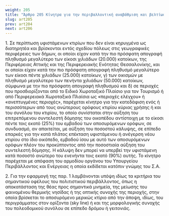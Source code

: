 ```yaml
---
weight: 205
title: "Άρθρο 205 Κίνητρα για την περιβαλλοντική αναβάθμιση και βελτίωση της ποιότητας ζωής με απομείωση καθ’ ύψος υφιστάμενων κτιρίων"
slug: art205
prev: art204
next: art206
---
```


1\. Σε περίπτωση υφιστάμενων κτιρίων που δεν είναι κηρυγμένα ως διατηρητέα και βρίσκονται εντός σχεδίου πόλεως στις γεωγραφικές περιφέρειες των δήμων, οι οποίοι είχαν κατά την πιο πρόσφατη απογραφή πληθυσμό μεγαλύτερο των είκοσι χιλιάδων (20.000) κατοίκων, της Περιφέρειας Αττικής και της Περιφερειακής Ενότητας Θεσσαλονίκης, και οι οποίοι είχαν κατά την πιο πρόσφατη απογραφή πληθυσμό μεγαλύτερο των είκοσι πέντε χιλιάδων (25.000) κατοίκων, γ) των οικισμών με πληθυσμό μεγαλύτερο των πενήντα χιλιάδων (50.000) κατοίκων, σύμφωνα με την πιο πρόσφατη απογραφή πληθυσμού και δ) σε περιοχές που προσδιορίζονται από το Ειδικό Χωροταξικό Πλαίσιο για τον Τουρισμό ή από Περιφερειακά Χωροταξικά Πλαίσια ως «περιοχές ελέγχου» ή «ανεπτυγμένες περιοχές», παρέχεται κίνητρο για την κατεδάφιση ενός ή περισσότερων από τους ανώτερους ορόφους κτιρίου κύριας χρήσης ή και του συνόλου του κτιρίου, το οποίο συνίσταται στην αύξηση του επιτρεπόμενου συντελεστή δόμησης του οικοπέδου αντίστοιχη με το είκοσι πέντε τοις εκατό (25%) του εμβαδού των αποσυρόμενων ορόφων, σε συνδυασμό, αν απαιτείται, με αύξηση του ποσοστού κάλυψης, σε επίπεδο επαρκές για την κατά πλάτος επέκταση υφιστάμενου ή ανέγερση νέου κτιρίου στο ίδιο οικόπεδο, εμβαδού ίσου με αυτό των αποσυρόμενων ορόφων πλέον του προκύπτοντος από την ποσοστιαία αύξηση του συντελεστή δόμησης. Η κάλυψη δεν μπορεί να υπερβεί την υφιστάμενη κατά ποσοστό ανώτερο του ενενήντα τοις εκατό (90%) αυτής. Το κίνητρο παρέχεται με απόφαση του αρμοδίου οργάνου του Υπουργείου Περιβάλλοντος και Ενέργειας η οποία εκδίδεται κατόπιν γνώμης του Σ.Α.

2\. Για την εφαρμογή της παρ. 1 λαμβάνονται υπόψη ιδίως τα κριτήρια του σημαντικού οφέλους του πολιτιστικού περιβάλλοντος, όπως η αποκατάσταση της θέας προς σημαντικά μνημεία, της μείωσης του φαινομένου θερμικής νησίδας ή της οπτικής συνοχής της περιοχής, στην οποία βρίσκεται το αποσυρόμενο μερικώς κτίριο από την άποψη, ιδίως, του περιγράμματος στον ορίζοντα (sky line) ή και της μορφολογικής συνοχής του πολεοδομικού συνόλου σε επίπεδο δρόμου ή γειτονιάς.


